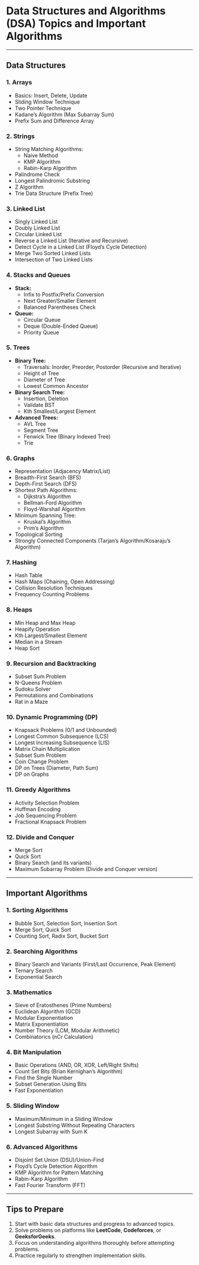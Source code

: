 # Data Structures and Algorithms (DSA) Topics and Important Algorithms

---

## **Data Structures**

### 1. Arrays
- Basics: Insert, Delete, Update
- Sliding Window Technique
- Two Pointer Technique
- Kadane’s Algorithm (Max Subarray Sum)
- Prefix Sum and Difference Array

### 2. Strings
- String Matching Algorithms:
  - Naive Method
  - KMP Algorithm
  - Rabin-Karp Algorithm
- Palindrome Check
- Longest Palindromic Substring
- Z Algorithm
- Trie Data Structure (Prefix Tree)

### 3. Linked List
- Singly Linked List
- Doubly Linked List
- Circular Linked List
- Reverse a Linked List (Iterative and Recursive)
- Detect Cycle in a Linked List (Floyd’s Cycle Detection)
- Merge Two Sorted Linked Lists
- Intersection of Two Linked Lists

### 4. Stacks and Queues
- **Stack:**
  - Infix to Postfix/Prefix Conversion
  - Next Greater/Smaller Element
  - Balanced Parentheses Check
- **Queue:**
  - Circular Queue
  - Deque (Double-Ended Queue)
  - Priority Queue

### 5. Trees
- **Binary Tree:**
  - Traversals: Inorder, Preorder, Postorder (Recursive and Iterative)
  - Height of Tree
  - Diameter of Tree
  - Lowest Common Ancestor
- **Binary Search Tree:**
  - Insertion, Deletion
  - Validate BST
  - Kth Smallest/Largest Element
- **Advanced Trees:**
  - AVL Tree
  - Segment Tree
  - Fenwick Tree (Binary Indexed Tree)
  - Trie

### 6. Graphs
- Representation (Adjacency Matrix/List)
- Breadth-First Search (BFS)
- Depth-First Search (DFS)
- Shortest Path Algorithms:
  - Dijkstra’s Algorithm
  - Bellman-Ford Algorithm
  - Floyd-Warshall Algorithm
- Minimum Spanning Tree:
  - Kruskal’s Algorithm
  - Prim’s Algorithm
- Topological Sorting
- Strongly Connected Components (Tarjan’s Algorithm/Kosaraju’s Algorithm)

### 7. Hashing
- Hash Table
- Hash Maps (Chaining, Open Addressing)
- Collision Resolution Techniques
- Frequency Counting Problems

### 8. Heaps
- Min Heap and Max Heap
- Heapify Operation
- Kth Largest/Smallest Element
- Median in a Stream
- Heap Sort

### 9. Recursion and Backtracking
- Subset Sum Problem
- N-Queens Problem
- Sudoku Solver
- Permutations and Combinations
- Rat in a Maze

### 10. Dynamic Programming (DP)
- Knapsack Problems (0/1 and Unbounded)
- Longest Common Subsequence (LCS)
- Longest Increasing Subsequence (LIS)
- Matrix Chain Multiplication
- Subset Sum Problem
- Coin Change Problem
- DP on Trees (Diameter, Path Sum)
- DP on Graphs

### 11. Greedy Algorithms
- Activity Selection Problem
- Huffman Encoding
- Job Sequencing Problem
- Fractional Knapsack Problem

### 12. Divide and Conquer
- Merge Sort
- Quick Sort
- Binary Search (and its variants)
- Maximum Subarray Problem (Divide and Conquer version)

---

## **Important Algorithms**

### 1. Sorting Algorithms
- Bubble Sort, Selection Sort, Insertion Sort
- Merge Sort, Quick Sort
- Counting Sort, Radix Sort, Bucket Sort

### 2. Searching Algorithms
- Binary Search and Variants (First/Last Occurrence, Peak Element)
- Ternary Search
- Exponential Search

### 3. Mathematics
- Sieve of Eratosthenes (Prime Numbers)
- Euclidean Algorithm (GCD)
- Modular Exponentiation
- Matrix Exponentiation
- Number Theory (LCM, Modular Arithmetic)
- Combinatorics (nCr Calculation)

### 4. Bit Manipulation
- Basic Operations (AND, OR, XOR, Left/Right Shifts)
- Count Set Bits (Brian Kernighan’s Algorithm)
- Find the Single Number
- Subset Generation Using Bits
- Fast Exponentiation

### 5. Sliding Window
- Maximum/Minimum in a Sliding Window
- Longest Substring Without Repeating Characters
- Longest Subarray with Sum K

### 6. Advanced Algorithms
- Disjoint Set Union (DSU)/Union-Find
- Floyd’s Cycle Detection Algorithm
- KMP Algorithm for Pattern Matching
- Rabin-Karp Algorithm
- Fast Fourier Transform (FFT)

---

## **Tips to Prepare**
1. Start with basic data structures and progress to advanced topics.
2. Solve problems on platforms like **LeetCode**, **Codeforces**, or **GeeksforGeeks**.
3. Focus on understanding algorithms thoroughly before attempting problems.
4. Practice regularly to strengthen implementation skills.

